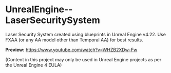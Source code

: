 # UnrealEngine--LaserSecuritySystem
Laser Security System created using blueprints in Unreal Engine v4.22. Use FXAA (or any AA model other than Temporal AA) for best results.

**Preview:** https://www.youtube.com/watch?v=WHZB2XDw-Fw

(Content in this project may only be used in Unreal Engine projects as per the Unreal Engine 4 EULA)
